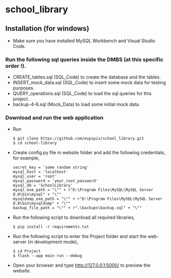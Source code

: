 # school_library

## Installation (for windows)

* Make sure you have installed MySQL Workbench and Visual Studio Code.

### Run the following sql queries inside the DMBS (at this specific order !).

* CREATE_tables.sql (SQL_Code) to create the database and the tables.
* INSERT_mock_data.sql (SQL_Code) to insert some mock data for testing purposes.
* QUERY_operations.sql (SQL_Code) to load the sql queries for this project.
* backup-4-6.sql (Mock_Data) to load some initial mock data.

### Download and run the web application

* Run

      $ git clone https://github.com/evpipis/school_library.git
      $ cd school-library

* Create config.py file in website folder and add the following credentials, for example,

      secret_key = 'some random string'
      mysql_host = 'localhost'
      mysql_user = 'root'
      mysql_password = 'your_root_password'
      mysql_db = 'SchoolLibrary'
      mysql_exe_path = "\"" + r"D:\Program Files\MySQL\MySQL Server 8.0\bin\mysql" + "\""
      mysqldump_exe_path = "\"" + r"D:\Program Files\MySQL\MySQL Server 8.0\bin\mysqldump" + "\""
      backup_file_path = "\"" + r".\backups\backup.sql" + "\""
      
* Run the following script to download all required libraries,

      $ pip install -r requirements.txt
      
* Run the following script to enter the Project folder and start the web-server (in development mode),

      $ cd Project
      $ flask --app main run --debug
      
* Open your browser and type http://127.0.0.1:5000/ to preview the website.
